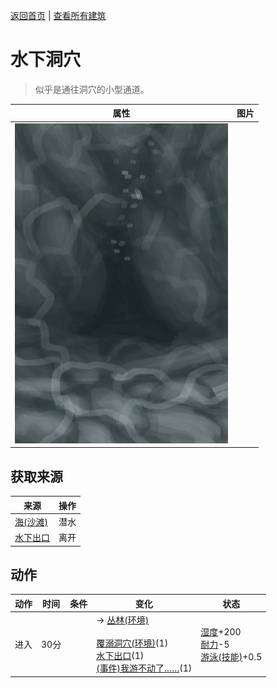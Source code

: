 [返回首页](index.md)   |  [查看所有建筑](building.md)
# 水下洞穴  
> 似乎是通往洞穴的小型通道。  
  
  属性  |   图片   
 ----  |  ----:   
   |  ![](Sprite/UnderwaterEntrance.png)   
  
## 获取来源  
来源  |  操作  
----  |  ----  
[海(沙滩)](Sea_Cove.md)  |  潜水  
[水下出口](UnderwaterExit.md)  |  离开  
## 动作  
动作  |  时间  |  条件  |  变化  |  状态  
----  |  ----  |  ----  |  ----  |  ----  
进入  |  30分  |    |  → [丛林(环境)](Env_Jungle.md)<br><br>[覆溺洞穴(环境)](Env_FloodedChamber.md)(1)<br>[水下出口](UnderwaterExit.md)(1)<br>[(事件)我游不动了……](Event_SwimFail.md)(1)  |  [湿度](Wetness.md)+200<br>[耐力](Stamina.md)-5<br>[游泳(技能)](Skill_Swimming.md)+0.5  

